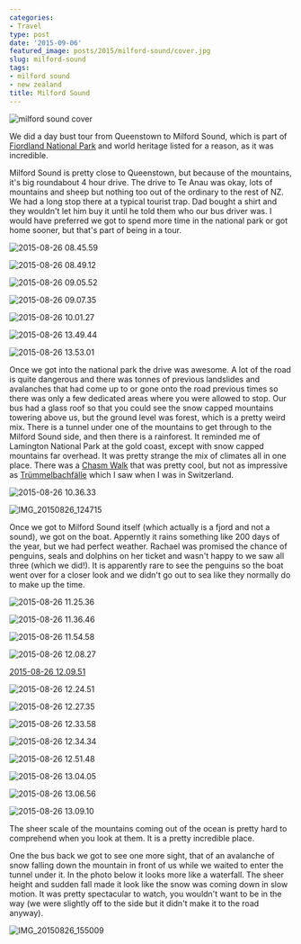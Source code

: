 ```yaml
---
categories:
- Travel
type: post
date: '2015-09-06'
featured_image: posts/2015/milford-sound/cover.jpg
slug: milford-sound
tags:
- milford sound
- new zealand
title: Milford Sound
---
```


![milford sound cover](cover.jpg)

We did a day bust tour from Queenstown to Milford Sound, which is part of [Fiordland National Park](https://en.wikipedia.org/wiki/Fiordland_National_Park) and world heritage listed for a reason, as it was incredible.

Milford Sound is pretty close to Queenstown, but because of the mountains, it's big roundabout 4 hour drive. The drive to Te Anau was okay, lots of mountains and sheep but nothing too out of the ordinary to the rest of NZ. We had a long stop there at a typical tourist trap. Dad bought a shirt and they wouldn't let him buy it until he told them who our bus driver was. I would have preferred we got to spend more time in the national park or got home sooner, but that's part of being in a tour.

![2015-08-26 08.45.59](2015-08-26-08-45-59.jpg)

![2015-08-26 08.49.12](2015-08-26-08-49-12.jpg)

![2015-08-26 09.05.52](2015-08-26-09-05-52.jpg "Mirror Lake")

![2015-08-26 09.07.35](2015-08-26-09-07-35.jpg "Mirror Lakes")

![2015-08-26 10.01.27](2015-08-26-10-01-27.jpg)

![2015-08-26 13.49.44](2015-08-26-13-49-44.jpg "Previous avalanche")

![2015-08-26 13.53.01](2015-08-26-13-53-01.jpg "Previous avalanche")

Once we got into the national park the drive was awesome. A lot of the road is quite dangerous and there was tonnes of previous landslides and avalanches that had come up to or gone onto the road previous times so there was only a few dedicated areas where you were allowed to stop. Our bus had a glass roof so that you could see the snow capped mountains towering above us, but the ground level was forest, which is a pretty weird mix. There is a tunnel under one of the mountains to get through to the Milford Sound side, and then there is a rainforest. It reminded me of Lamington National Park at the gold coast, except with snow capped mountains far overhead. It was pretty strange the mix of climates all in one place. There was a [Chasm Walk](http://www.doc.govt.nz/parks-and-recreation/places-to-go/fiordland/places/fiordland-national-park/things-to-do/tracks/the-chasm-walk/) that was pretty cool, but not as impressive as [Trümmelbachfälle](https://de.wikipedia.org/wiki/Tr%C3%BCmmelbachf%C3%A4lle) which I saw when I was in Switzerland.

![2015-08-26 10.36.33](2015-08-26-10-36-33.jpg)

![IMG_20150826_124715](img_20150826_124715.jpg)

Once we got to Milford Sound itself (which actually is a fjord and not a sound), we got on the boat. Apperntly it rains something like 200 days of the year, but we had perfect weather. Rachael was promised the chance of penguins, seals and dolphins on her ticket and wasn't happy to we saw all three (which we did!). It is apparently rare to see the penguins so the boat went over for a closer look and we didn't go out to sea like they normally do to make up the time.

![2015-08-26 11.25.36](2015-08-26-11-25-36.jpg)

![2015-08-26 11.36.46](2015-08-26-11-36-46.jpg)

![2015-08-26 11.54.58](2015-08-26-11-54-58.jpg)

![2015-08-26 12.08.27](2015-08-26-12-08-27.jpg)

[2015-08-26 12.09.51](2015-08-26-12-09-51.jpg "Spot the penguins")

![2015-08-26 12.24.51](2015-08-26-12-24-51.jpg)

![2015-08-26 12.27.35](2015-08-26-12-27-35.jpg)

![2015-08-26 12.33.58](2015-08-26-12-33-58.jpg)

![2015-08-26 12.34.34](2015-08-26-12-34-34.jpg)

![2015-08-26 12.51.48](2015-08-26-12-51-48.jpg)

![2015-08-26 13.04.05](2015-08-26-13-04-05.jpg)

![2015-08-26 13.06.56](2015-08-26-13-06-56.jpg)

![2015-08-26 13.09.10](2015-08-26-13-09-10.jpg)

The sheer scale of the mountains coming out of the ocean is pretty hard to comprehend when you look at them. It is a pretty incredible place.

One the bus back we got to see one more sight, that of an avalanche of snow falling down the mountain in front of us while we waited to enter the tunnel under it. In the photo below it looks more like a waterfall. The sheer height and sudden fall made it look like the snow was coming down in slow motion. It was pretty spectacular to watch, you wouldn't want to be in the way (we were slightly off to the side but it didn't make it to the road anyway).

![IMG_20150826_155009](img_20150826_155009.jpg)